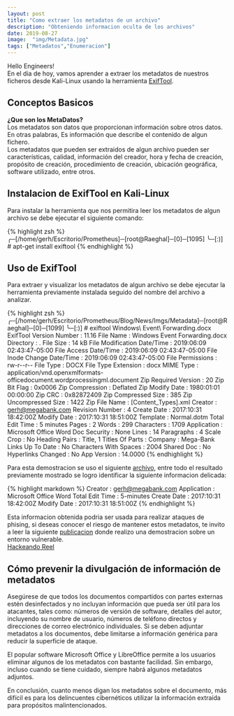 ```yaml
---
layout: post
title: "Como extraer los metadatos de un archivo"
description: "Obteniendo informacion oculta de los archivos"
date: 2019-08-27
image:  "img/Metadata.jpg"
tags: ["Metadatos","Enumeracion"]
---
```


Hello Engineers!  
En el dia de hoy, vamos aprender a extraer los metadatos de nuestros ficheros desde Kali-Linux usando la herramienta [ExifTool](https://github.com/exiftool/exiftool).  

## Conceptos Basicos  
**¿Que son los MetaDatos?**  
Los metadatos son datos que proporcionan información sobre otros datos.  
En otras palabras, Es información que describe el contenido de algun fichero.  
Los metadatos que pueden ser extraidos de algun archivo pueden ser características, calidad, información del creador, hora y fecha de creación, propósito de creación, procedimiento de creación, ubicación geográfica, software utilizado, entre otros.  

## Instalacion de ExifTool en Kali-Linux
Para instalar la herramienta que nos permitira leer los metadatos de algun archivo se debe ejecutar el siguiente comando:  

{% highlight zsh %}
╭─[/home/gerh/Escritorio/Prometheus]─[root@Raeghal]─[0]─[1095]
╰─[:)] # apt-get install exiftool
{% endhighlight %}

## Uso de ExifTool
Para extraer y visualizar los metadatos de algun archivo se debe ejecutar la herramienta previamente instalada seguido del nombre del archivo a analizar.

{% highlight zsh %}
╭─[/home/gerh/Escritorio/Prometheus/Blog/News/Imgs/Metadata]─[root@Raeghal]─[0]─[1099]
╰─[:)] # exiftool Windows\ Event\ Forwarding.docx
ExifTool Version Number         : 11.16
File Name                       : Windows Event Forwarding.docx
Directory                       : .
File Size                       : 14 kB
File Modification Date/Time     : 2019:06:09 02:43:47-05:00
File Access Date/Time           : 2019:06:09 02:43:47-05:00
File Inode Change Date/Time     : 2019:06:09 02:43:47-05:00
File Permissions                : rw-r--r--
File Type                       : DOCX
File Type Extension             : docx
MIME Type                       : application/vnd.openxmlformats-officedocument.wordprocessingml.document
Zip Required Version            : 20
Zip Bit Flag                    : 0x0006
Zip Compression                 : Deflated
Zip Modify Date                 : 1980:01:01 00:00:00
Zip CRC                         : 0x82872409
Zip Compressed Size             : 385
Zip Uncompressed Size           : 1422
Zip File Name                   : [Content_Types].xml
Creator                         : gerh@megabank.com
Revision Number                 : 4
Create Date                     : 2017:10:31 18:42:00Z
Modify Date                     : 2017:10:31 18:51:00Z
Template                        : Normal.dotm
Total Edit Time                 : 5 minutes
Pages                           : 2
Words                           : 299
Characters                      : 1709
Application                     : Microsoft Office Word
Doc Security                    : None
Lines                           : 14
Paragraphs                      : 4
Scale Crop                      : No
Heading Pairs                   : Title, 1
Titles Of Parts                 : 
Company                         : Mega-Bank
Links Up To Date                : No
Characters With Spaces          : 2004
Shared Doc                      : No
Hyperlinks Changed              : No
App Version                     : 14.0000
{% endhighlight %}

Para esta demostracion se uso el siguiente [archivo](), entre todo el resultado previamente mostrado se logro identificar la siguiente informacion delicada:

{% highlight markdown %}
Creator                         : gerh@megabank.com
Application                     : Microsoft Office Word
Total Edit Time                 : 5-minutes
Create Date                     : 2017:10:31 18:42:00Z
Modify Date                     : 2017:10:31 18:51:00Z
{% endhighlight %}

Esta informacion obtenida podria ser usada para realizar ataques de phising, si deseas conocer el riesgo de mantener estos metadatos, te invito a leer la siguiente [publicacion]() donde realizo una demostracion sobre un entorno vulnerable.  
[Hackeando Reel]()

## Cómo prevenir la divulgación de información de metadatos
Asegúrese de que todos los documentos compartidos con partes externas estén desinfectados y no incluyan información que pueda ser útil para los atacantes, tales como: números de versión de software, detalles del autor, incluyendo su nombre de usuario, números de teléfono directos y direcciones de correo electrónico individuales. Si se deben adjuntar metadatos a los documentos, debe limitarse a información genérica para reducir la superficie de ataque.  

El popular software Microsoft Office y LibreOffice permite a los usuarios eliminar algunos de los metadatos con bastante facilidad. Sin embargo, incluso cuando se tiene cuidado, siempre habrá algunos metadatos adjuntos.   

En conclusión, cuanto menos digan los metadatos sobre el documento, más difícil es para los delincuentes cibernéticos utilizar la información extraída para propósitos malintencionados.  